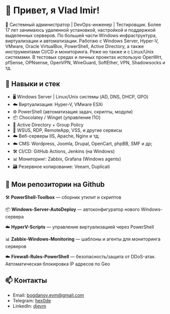 # 👋 Привет, я Vlad Imir!

🧰 Системный администратор | DevOps-инженер | Тестировщик. Более 17 лет занимаюсь удаленной установкой, настройкой и поддержкой выделенных серверов. 
По большей части Windows инфраструктура, виртуализации и автоматизации. Работаю с Windows Server, Hyper-V, VMware, Oracle VirtualBox, PowerShell, Active Directory, а также инструментами CI/CD и мониторинга. 
Реже но также и с Linux/Unix системами. В тестовых средах и личных проектах использую OpenWrt, pfSense, OPNsense, OpenVPN, WireGuard, SoftEther, VPN, Shadowsocks и тд.

## 🧠 Навыки и стек

- 🖥️ Windows Server | Linux/Unix системы (AD, DNS, DHCP, GPO)
- ☁️ Виртуализация: Hyper-V, VMware ESXi
- ⚙️ PowerShell (автоматизация задач, скрипты, модули)
- 📦 Chocolatey / Winget (управление ПО)
- 📄 Active Directory + Group Policy
- 🔐 WSUS, RDP, RemoteApp, VSS, и другие сервисы
- ☁️ Веб-серверы IIS, Apache, Nginx и тд;
- ☁️ CMS: Wordpress, Joomla, Drupal, OpenCart, phpBB, SMF и др;
- 🛠️ CI/CD: GitHub Actions, Jenkins (на Windows)
- 📊 Мониторинг: Zabbix, Grafana (Windows agents)
- 🗃️ Резервное копирование: Veeam, Duplicati

## 📂 Мои репозитории на Github

🛠️ **PowerShell-Toolbox** — сборник утилит и скриптов  

📦 **Windows-Server-AutoDeploy** — автоконфигуратор нового Windows-сервера  

☁️ **HyperV-Scripts** — управление виртуализацией через PowerShell

📊 **Zabbix-Windows-Monitoring** — шаблоны и агенты для мониторинга серверов

☁️ **Firewall-Rules-PowerShell** — безопасность/защита от DDoS-атак. Автоматическая блокировка IP адресов по Geo

## 📫 Контакты

- Email: bogdanov.evm@gmail.com  
- Telegram: [hex0de](https://t.me/hex0de)  
- LinkedIn: [djevm](https://linkedin.com/in/yourprofile)
